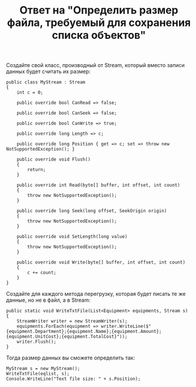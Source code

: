 ﻿---
title: "Ответ на \"Определить размер файла, требуемый для сохранения списка объектов\""
se.owner.user_id: 240512
se.owner.display_name: "MSDN.WhiteKnight"
se.owner.link: "https://ru.stackoverflow.com/users/240512/msdn-whiteknight"
se.answer_id: 971129
se.question_id: 969870
se.post_type: answer
se.is_accepted: True
---
<p>Создайте свой класс, производный от Stream, который вместо записи данных будет считать их размер:</p>

<pre><code>public class MyStream : Stream
{
    int c = 0;

    public override bool CanRead =&gt; false;

    public override bool CanSeek =&gt; false;

    public override bool CanWrite =&gt; true;

    public override long Length =&gt; с;

    public override long Position { get =&gt; c; set =&gt; throw new NotSupportedException(); }

    public override void Flush()
    {
        return;
    }

    public override int Read(byte[] buffer, int offset, int count)
    {
        throw new NotSupportedException();
    }

    public override long Seek(long offset, SeekOrigin origin)
    {
        throw new NotSupportedException();
    }

    public override void SetLength(long value)
    {
        throw new NotSupportedException();
    }

    public override void Write(byte[] buffer, int offset, int count)
    {
        c += count;
    }
}
</code></pre>

<p>Создайте для каждого метода перегрузку, которая будет писать те же данные, но не в файл, а в Stream:</p>

<pre><code>public static void WriteTxtFile(List&lt;Equipment&gt; equipments, Stream s)
{
    StreamWriter writer = new StreamWriter(s);
    equipments.ForEach(equipment =&gt; writer.WriteLine($"{equipment.Department};{equipment.Name};{equipment.Amount};{equipment.UnitCost};{equipment.TotalCost}"));
    writer.Flush();
}
</code></pre>

<p>Тогда размер данных вы сможете определить так:</p>

<pre><code>MyStream s = new MyStream();            
WriteTxtFile(eqlist, s);
Console.WriteLine("Text file size: " + s.Position);
</code></pre>
